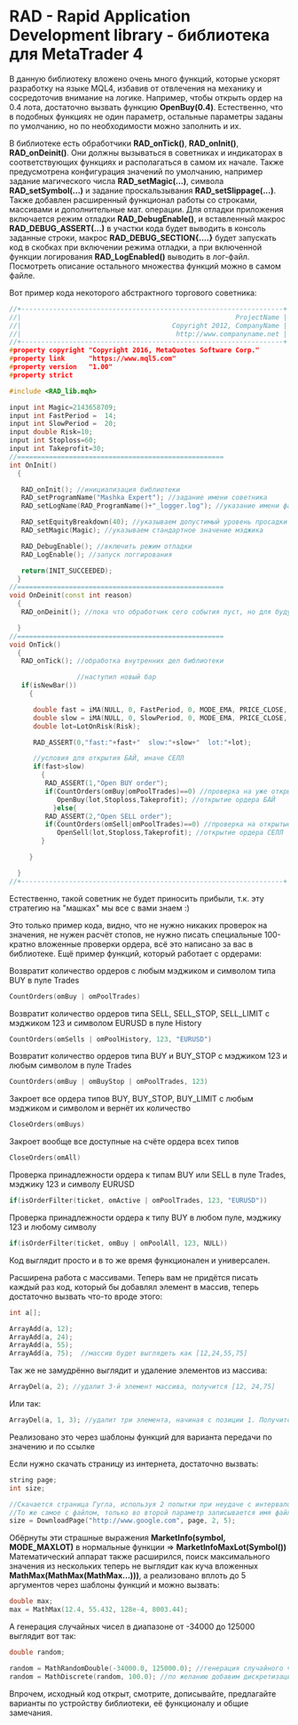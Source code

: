 # RAD - Rapid Application Development library - библиотека для MetaTrader 4



В данную библиотеку вложено очень много функций, которые ускорят разработку на языке MQL4, избавив от отвлечения на механику и сосредоточив внимание на логике. Например, чтобы открыть ордер на 0.4 лота, достаточно вызвать функцию **OpenBuy(0.4)**. Естественно, что в подобных функциях не один параметр, остальные параметры заданы по умолчанию, но по необходимости можно заполнить и их.

В библиотеке есть обработчики **RAD_onTick()**, **RAD_onInit()**, **RAD_onDeinit()**. Они должны вызываться в советниках и индикаторах в соответствующих функциях и располагаться в самом их начале. Также предусмотрена конфигурация значений по умолчанию, например задание магического числа **RAD_setMagic(...)**, символа **RAD_setSymbol(...)** и задание проскальзывания **RAD_setSlippage(...)**. Также добавлен расширенный функционал работы со строками, массивами и дополнительные мат. операции. Для отладки приложения включается режим отладки **RAD_DebugEnable()**, и вставленный макрос **RAD_DEBUG_ASSERT(...)** в участки кода будет выводить в консоль заданные строки, макрос **RAD_DEBUG_SECTION{....}** будет запускать код в скобках при включении режима отладки, а при включенной функции логирования **RAD_LogEnabled()** выводить в лог-файл. Посмотреть описание остального множества функций можно в самом файле.

Вот пример кода некоторого абстрактного торгового советника:

```cpp
//+------------------------------------------------------------------+
//|                                                      ProjectName |
//|                                      Copyright 2012, CompanyName |
//|                                       http://www.companyname.net |
//+------------------------------------------------------------------+
#property copyright "Copyright 2016, MetaQuotes Software Corp."
#property link      "https://www.mql5.com"
#property version   "1.00"
#property strict

#include <RAD_lib.mqh>

input int Magic=2143658709;
input int FastPeriod =  14;
input int SlowPeriod =  20;
input double Risk=10;
input int Stoploss=60;
input int Takeprofit=30;
//====================================================
int OnInit()
  {

   RAD_onInit(); //инициализация библиотеки
   RAD_setProgramName("Mashka Expert"); //задание имени советника
   RAD_setLogName(RAD_ProgramName()+"_logger.log"); //указание имени файла для ведения лога

   RAD_setEquityBreakdown(40); //указываем допустимый уровень просадки по эквити. Проверяется по каждому тику 
   RAD_setMagic(Magic); //указываем стандартное значение мэджика

   RAD_DebugEnable(); //включить режим отладки
   RAD_LogEnable(); //запуск логгирования

   return(INIT_SUCCEEDED);
  }
//====================================================
void OnDeinit(const int reason)
  {
   RAD_onDeinit(); //пока что обработчик сего события пуст, но для будущего пусть будет

  }
//====================================================
void OnTick()
  {
   RAD_onTick(); //обработка внутренних дел библиотеки

                 //наступил новый бар
   if(isNewBar())
     {

      double fast = iMA(NULL, 0, FastPeriod, 0, MODE_EMA, PRICE_CLOSE, 0);//быстрая МА
      double slow = iMA(NULL, 0, SlowPeriod, 0, MODE_EMA, PRICE_CLOSE, 0);//медленная МА
      double lot=LotOnRisk(Risk);

      RAD_ASSERT(0,"fast:"+fast+"  slow:"+slow+"  lot:"+lot);

      //условия для открытия БАЙ, иначе СЕЛЛ
      if(fast>slow)
        {
         RAD_ASSERT(1,"Open BUY order");
         if(CountOrders(omBuy|omPoolTrades)==0) //проверка на уже открытие ордера БАЙ
            OpenBuy(lot,Stoploss,Takeprofit); //открытие ордера БАЙ
           }else{
         RAD_ASSERT(2,"Open SELL order");
         if(CountOrders(omSell|omPoolTrades)==0) //проверка на открытые ордера СЕЛЛ
            OpenSell(lot,Stoploss,Takeprofit); //открытие ордера СЕЛЛ
        }

     }

  }
//+------------------------------------------------------------------+
```

Естественно, такой советник не будет приносить прибыли, т.к. эту стратегию на "машках" мы все с вами знаем :)

Это только пример кода, видно, что не нужно никаких проверок на значения, не нужен расчёт стопов, не нужно писать специальные 100-кратно вложенные проверки ордера, всё это написано за вас в библиотеке. Ещё пример функций, который работает с ордерами:

Возвратит количество ордеров с любым мэджиком и символом типа BUY в пуле Trades
```cpp
CountOrders(omBuy | omPoolTrades)
```

Возвратит количество ордеров типа SELL, SELL_STOP, SELL_LIMIT c мэджиком 123 и символом EURUSD в пуле History
```cpp
CountOrders(omSells | omPoolHistory, 123, "EURUSD")
```

Возвратит количество ордеров типа BUY и BUY_STOP с мэджиком 123 и любым символом в пуле Trades
```cpp
CountOrders(omBuy | omBuyStop | omPoolTrades, 123)
```

Закроет все ордера типов BUY, BUY_STOP, BUY_LIMIT с любым мэджиком и символом и вернёт их количество
```cpp
CloseOrders(omBuys)
```

Закроет вообще все доступные на счёте ордера всех типов
```cpp
CloseOrders(omAll)
``` 

Проверка принадлежности ордера к типам BUY или SELL в пуле Trades, мэджику 123 и символу EURUSD
```cpp
if(isOrderFilter(ticket, omActive | omPoolTrades, 123, "EURUSD"))
```

Проверка принадлежности ордера к типу BUY в любом пуле, мэджику 123 и любому символу
```cpp
if(isOrderFilter(ticket, omBuy | omPoolAll, 123, NULL))
```

Код выглядит просто и в то же время функционален и универсален.

Расширена работа с массивами. Теперь вам не придётся писать каждый раз код, который бы добавлял элемент в массив, теперь достаточно вызвать что-то вроде этого:

```cpp
int a[];

ArrayAdd(a, 12);
ArrayAdd(a, 24);
ArrayAdd(a, 55);
ArrayAdd(a, 75);  //массив будет выглядеть как [12,24,55,75]
```

Так же не замудрённо выглядит и удаление элементов из массива:
```cpp
ArrayDel(a, 2); //удалит 3-й элемент массива, получится [12, 24,75]
```

Или так:
```cpp
ArrayDel(a, 1, 3); //удалит три элемента, начиная с позиции 1. Получится [12]
```

Реализовано это через шаблоны функций для варианта передачи по значению и по ссылке

Если нужно скачать страницу из интернета, достаточно вызвать:
```cpp
string page;
int size;

//Cкачается страница Гугла, используя 2 попытки при неудаче с интервалом между попытками 5 сек.
//То же самое с файлом, только во второй параметр записывается имя файла.
size = DownloadPage("http://www.google.com", page, 2, 5);  
```

Обёрнуты эти страшные выражения **MarketInfo(symbol, MODE_MAXLOT)** в нормальные функции => **MarketInfoMaxLot(Symbol())**
Математический аппарат также расширился, поиск максимального значения из нескольких теперь не выглядит как куча вложенных **MathMax(MathMax(MathMax...)))**, а реализовано вплоть до 5 аргументов через шаблоны функций и можно вызвать:
```cpp
double max;
max = MathMax(12.4, 55.432, 128e-4, 8003.44);
```

А генерация случайных чисел в диапазоне от -34000 до 125000 выглядит вот так:
```cpp
double random;

random = MathRandomDouble(-34000.0, 125000.0); //генерация случайного числа от -34000 до 125000
random = MathDiscrete(random, 100.0); //по желанию добавим дискретизацию случайного по 100
```

Впрочем, исходный код открыт, смотрите, дописывайте, предлагайте варианты по устройству библиотеки, её функционалу и общие замечания.
